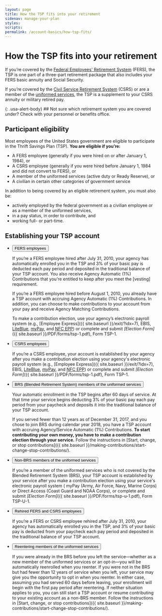 ```yaml
---
layout: page
title: How the TSP fits into your retirement
sidenav: manage-your-plan
styles:
scripts:
permalink: /account-basics/how-tsp-fits/
---
```


# How the TSP fits into your retirement

If you’re covered by the [Federal Employees' Retirement System](#glossary) (FERS), the TSP is one part of a three-part retirement package that also includes your FERS basic annuity and Social Security.

If you’re covered by the [Civil Service Retirement System](#glossary) (CSRS) or are a member of the [uniformed services](#glossary), the TSP is a supplement to your CSRS annuity or military retired pay.


<div class="usa-alert usa-alert-info" markdown="1">
{: .usa-alert-body}
## Not sure which retirement system you are covered under?
Check with your personnel or benefits office.
</div>


## Participant eligibility

Most employees of the United States government are eligible to participate in the Thrift Savings Plan (TSP). **You are eligible if you’re:**

- A FERS employee (generally if you were hired on or after January 1, 1984), or
- A CSRS employee (generally if you were hired before January 1, 1984 and did not convert to FERS), or
- A member of the uniformed services (active duty or Ready Reserve), or
- A civilian in certain other categories of government service

In addition to being covered by an eligible retirement system, you must also be:

- actively employed by the federal government as a civilian employee or as a member of the uniformed services,
- in a pay status, in order to contribute, and
- working full- or part-time.

## Establishing your TSP account


<ul class="usa-accordion">
  <li>
    <button class="usa-accordion-button"
      aria-expanded="true"
      aria-controls="a1">
      FERS employees
    </button>
<div id="a1" class="usa-accordion-content" markdown="1">

If you’re a FERS employee hired after July 31, 2010, your agency has automatically enrolled you in the TSP and 3% of your basic pay is deducted each pay period and deposited in the traditional balance of your TSP account. You also receive Agency Automatic (1%) Contributions that you're entitled to keep after you meet the [vesting] requirement.

If you’re a FERS employee hired before August 1, 2010, you already have a TSP account with accruing Agency Automatic (1%) Contributions. In addition, you can choose to make contributions to your account from your pay and receive Agency Matching Contributions.

To make a contribution election, use your agency’s electronic payroll system (e.g., [Employee Express]({{ site.baseurl }}/exit/?idx=7), EBIS, [LiteBlue](https://liteblue.usps.gov/wps/portal/!ut/p/z1/jY9LC4JAFIV_S4tZ5r1pDwkipEURPQgx7W5ipGkcMJVxMvv3SW1alHV35_B9By4QREAZr5TkRuUZT5t8oOFxNvcW_dEKcWvvEe3NwN9h4Du47kH4BPDLeQj0j98CUPt8CPQLWQLJNI9f33hZ7LgSSIuz0EJbV93UiTFFOWbIMBaGW6YsLJlXDEWtDMOpOtUT95Oc5KWB6N2B4hJE2KX4fvM6DyV10mQ!/dz/d5/L2dBISEvZ0FBIS9nQSEh/), [myPay](https://mypay.dfas.mil/#/), and [NFC EPP](https://www.nfc.usda.gov/EPPS/eplogin.aspx)) or complete and submit *[Election Form]*({{ site.baseurl }}/PDF/forms/tsp-1.pdf), Form TSP-1.

</div>
  </li><li>
    <button class="usa-accordion-button"
      aria-expanded="false"
      aria-controls="a2">
      CSRS employees
    </button>
<div id="a2" class="usa-accordion-content" markdown="1">

If you’re a CSRS employee, your account is established by your agency after you make a contribution election using your agency's electronic payroll system (e.g., [Employee Express]({{ site.baseurl }}/exit/?idx=7), EBIS, [LiteBlue](https://liteblue.usps.gov/wps/portal/!ut/p/z1/jY9LC4JAFIV_S4tZ5r1pDwkipEURPQgx7W5ipGkcMJVxMvv3SW1alHV35_B9By4QREAZr5TkRuUZT5t8oOFxNvcW_dEKcWvvEe3NwN9h4Du47kH4BPDLeQj0j98CUPt8CPQLWQLJNI9f33hZ7LgSSIuz0EJbV93UiTFFOWbIMBaGW6YsLJlXDEWtDMOpOtUT95Oc5KWB6N2B4hJE2KX4fvM6DyV10mQ!/dz/d5/L2dBISEvZ0FBIS9nQSEh/), [myPay](https://mypay.dfas.mil/#/), and [NFC EPP](https://www.nfc.usda.gov/EPPS/eplogin.aspx)) or complete and submit *[Election Form]*({{ site.baseurl }}/PDF/forms/tsp-1.pdf), Form TSP-1.

</div>
  </li><li>
    <button class="usa-accordion-button"
      aria-expanded="false"
      aria-controls="a3">
      BRS (Blended Retirement System) members of the uniformed services
    </button>
<div id="a3" class="usa-accordion-content" markdown="1">

Your automatic enrollment in the TSP begins after 60 days of service. At that time your service begins deducting 3% of your basic pay each pay period from your paycheck and deposits it into the traditional balance of your TSP account.

If you served fewer than 12 years as of December 31, 2017, and you chose to join BRS during calendar year 2018, you have a TSP account with accruing Agency/Service Automatic (1%) Contributions. **To start contributing your own money, you have to make a contribution election through your service.** Follow the instructions in [Start, change, or stop contributions]({{ site.baseurl }}/making-contributions/start-change-stop-contributions/).


</div>
  </li><li>
    <button class="usa-accordion-button"
      aria-expanded="false"
      aria-controls="a4">
      Non-BRS members of the uniformed services
    </button>
<div id="a4" class="usa-accordion-content" markdown="1">

If you’re a member of the uniformed services who is not covered by the Blended Retirement System (BRS), your TSP account is established by your service after you make a contribution election using your service's electronic payroll system ( myPay (Army, Air Force, Navy, Marine Corps) or Direct Access (Coast Guard and NOAA Corps), or complete and submit *[Election Form]*({{ site.baseurl }}/PDF/forms/tsp-u-1.pdf), Form TSP-U-1.

</div>
  </li><li>
    <button class="usa-accordion-button"
      aria-expanded="false"
      aria-controls="a5">
      Rehired FERS and CSRS employees
    </button>
<div id="a5" class="usa-accordion-content" markdown="1">

If you’re a FERS or CSRS employee rehired after July 31, 2010, your agency has automatically enrolled you in the TSP, and 3% of your basic pay is deducted from your paycheck each pay period and deposited in the traditional balance of your TSP account.

</div>
  </li>
  <li>
    <button class="usa-accordion-button"
      aria-expanded="false"
      aria-controls="a6">
      Reentering members of the uniformed services
    </button>
<div id="a6" class="usa-accordion-content" markdown="1">

If you were already in the BRS before you left the service—whether as a new member of the uniformed services or an opt-in—you will be automatically reenrolled when you reenter. If you were not in the BRS but had fewer than 12 years of service when you left, your service may give you the opportunity to opt in when you reenter. In either case, assuming you had served 60 days before leaving, your enrollment will begin with the first pay period after reentering. If neither situation applies to you, you can still start a TSP account or resume contributing to your existing account as a non-BRS member. Follow the instructions in [Start, change, or stop contributions]({{ site.baseurl }}/making-contributions/start-change-stop-contributions/).

</div>
  </li>
</ul>
